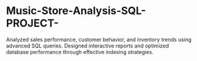 # Music-Store-Analysis-SQL-PROJECT-
Analyzed sales performance, customer behavior, and inventory trends using advanced SQL queries. Designed interactive reports and optimized database performance through effective indexing strategies.

